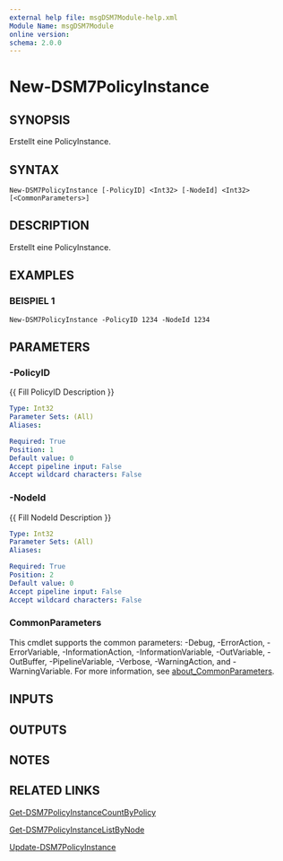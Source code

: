 ```yaml
---
external help file: msgDSM7Module-help.xml
Module Name: msgDSM7Module
online version:
schema: 2.0.0
---
```


# New-DSM7PolicyInstance

## SYNOPSIS
Erstellt eine PolicyInstance.

## SYNTAX

```
New-DSM7PolicyInstance [-PolicyID] <Int32> [-NodeId] <Int32> [<CommonParameters>]
```

## DESCRIPTION
Erstellt eine PolicyInstance.

## EXAMPLES

### BEISPIEL 1
```
New-DSM7PolicyInstance -PolicyID 1234 -NodeId 1234
```

## PARAMETERS

### -PolicyID
{{ Fill PolicyID Description }}

```yaml
Type: Int32
Parameter Sets: (All)
Aliases:

Required: True
Position: 1
Default value: 0
Accept pipeline input: False
Accept wildcard characters: False
```

### -NodeId
{{ Fill NodeId Description }}

```yaml
Type: Int32
Parameter Sets: (All)
Aliases:

Required: True
Position: 2
Default value: 0
Accept pipeline input: False
Accept wildcard characters: False
```

### CommonParameters
This cmdlet supports the common parameters: -Debug, -ErrorAction, -ErrorVariable, -InformationAction, -InformationVariable, -OutVariable, -OutBuffer, -PipelineVariable, -Verbose, -WarningAction, and -WarningVariable. For more information, see [about_CommonParameters](http://go.microsoft.com/fwlink/?LinkID=113216).

## INPUTS

## OUTPUTS

## NOTES

## RELATED LINKS

[Get-DSM7PolicyInstanceCountByPolicy]()

[Get-DSM7PolicyInstanceListByNode]()

[Update-DSM7PolicyInstance]()

